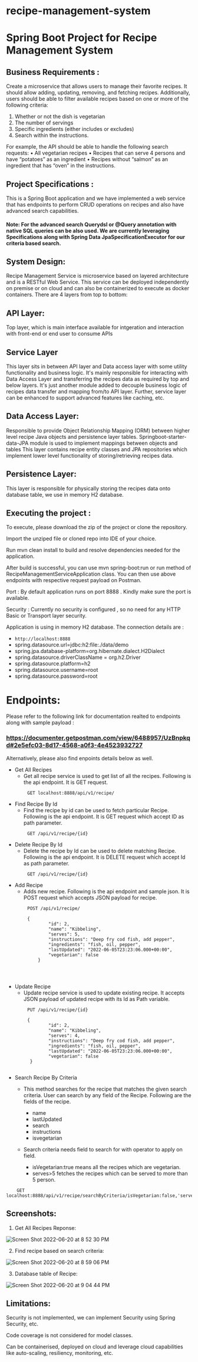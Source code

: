 # recipe-management-system

# Spring Boot Project for Recipe Management System

## Business Requirements :

Create a microservice that allows users to manage their favorite recipes. It should allow adding,
updating, removing, and fetching recipes. Additionally, users should be able to filter available recipes
based on one or more of the following criteria:

1. Whether or not the dish is vegetarian
2. The number of servings
3. Specific ingredients (either includes or excludes)
4. Search within the instructions.

For example, the API should be able to handle the following search requests:
• All vegetarian recipes
• Recipes that can serve 4 persons and have “potatoes” as an ingredient
• Recipes without “salmon” as an ingredient that has “oven” in the instructions.

## Project Specifications :
This is a Spring Boot application and we have implemented a web service that has endpoints to perform CRUD operations on recipes and also have advanced search capabilities.

#### Note: For the advanced search Querydsl or @Query annotation with native SQL queries can be also used. We are currently leveraging Specifications along with Spring Data JpaSpecificationExecutor for our criteria based search.

## System Design:
Recipe Management Service is microservice based on layered architecture and is a RESTful Web Service. This service can be deployed independently on premise or on cloud and can also be containerized to execute as docker containers. There are 4 layers from top to bottom:

## API Layer:
Top layer, which is main interface available for intgeration and interaction with front-end or end user to consume APIs

## Service Layer
This layer sits in between API layer and Data access layer with some utility functionality and business logic.
It's mainly responsible for interacting with Data Access Layer and transferring the recipes data as required by top and below layers.
It's just another module added to decouple business logic of recipes data transfer and mapping from/to API layer.
Further, service layer can be enhanced to support advanced features like caching, etc.

## Data Access Layer:
Responsible to provide Object Relationship Mapping (ORM) between higher level recipe Java objects and persistence layer tables.
Springboot-starter-data-JPA module is used to implement mappings between objects and tables
This layer contains recipe entity classes and JPA repositories which implement lower level functionality of storing/retrieving recipes data.

## Persistence Layer:
This layer is responsible for physically storing the recipes data onto database table, we use in memory H2 database.


## Executing the project :

To execute, please download the zip of the project or clone the repository.

Import the unziped file or cloned repo into IDE of your choice.

Run mvn clean install to build and resolve dependencies needed for the application.

After build is successful, you can use mvn spring-boot:run or run method of RecipeManagementServiceApplication class. You can then use above endpoints with respective request payload on Postman.

Port : By default application runs on port 8888 . Kindly make sure the port is available.

Security : Currently no security is configured , so no need for any HTTP Basic or Transport layer security.

Application is using in memory H2 database. The connection details are : 
- `http://localhost:8888`
- spring.datasource.url=jdbc:h2:file:./data/demo
- spring.jpa.database-platform=org.hibernate.dialect.H2Dialect
- spring.datasource.driverClassName = org.h2.Driver
- spring.datasource.platform=h2
- spring.datasource.username=root
- spring.datasource.password=root

# Endpoints:

Please refer to the following link for documentation realted to endpoints along with sample payload :

### https://documenter.getpostman.com/view/6488957/UzBnpkqd#2e5efc03-8d17-4568-a0f3-4e4523932727

Alternatively, please also find enpoints details below as well.

- Get All Recipes
	- Get all recipe service is used to get list of all the recipes. Following is the api endpoint. It is GET request. 

```
		GET localhost:8888/api/v1/recipe/

```

- Find Recipe By Id
	- Find the recipe by id can be used to fetch particular Recipe. Following is the api endpoint. It is GET request which accept ID as path parameter.
	
```	
		GET /api/v1/recipe/{id}

```
	
- Delete Recipe By Id
	- Delete the recipe by Id can be used to delete matching Recipe. Following is the api endpoint. It is DELETE request which accept Id as path parameter.
	
```	
		GET /api/v1/recipe/{id}

```


- Add Recipe
	- Adds new recipe. Following is the api endpoint and sample json. It is POST request which accepts JSON payload for recipe.

```
		POST /api/v1/recipe/
		
		{
        		"id": 2,
        		"name": "Kibbeling",
        		"serves": 5,
        		"instructions": "Deep fry cod fish, add pepper",
        		"ingredients": "fish, oil, pepper",
        		"lastUpdated": "2022-06-05T23:23:06.000+00:00",
        		"vegetarian": false
    		}
		 
		
	
```
- Update Recipe
	- Update recipe service is used to update existing recipe. It accepts JSON payload of updated recipe with its Id as Path variable. 
	
```
		PUT /api/v1/recipe/{id}
		
		{
        		"id": 2,
        		"name": "Kibbeling",
        		"serves": 4,
        		"instructions": "Deep fry cod fish, add pepper",
        		"ingredients": "fish, oil, pepper",
        		"lastUpdated": "2022-06-05T23:23:06.000+00:00",
        		"vegetarian": false
   		 }	 
		

```


		
- Search Recipe By Criteria
	- This method searches for the recipe that matches the given search criteria. User can search by any field of the Recipe. Following are the fields of the recipe.
		- name
		- lastUpdated
		- search
		- instructions
		- isvegetarian
		
	- Search criteria needs field to search for with operator to apply on field. 
		- isVegetarian:true means all the recipes which are vegetarian.
		- serves>5 fetches the recipes which can be served to more than 5 person.
```
	GET localhost:8888/api/v1/recipe/searchByCriteria/isVegetarian:false,'serves>8,'ingredients:salmon
```


## Screenshots:

1. Get All Recipes Reponse:

![Screen Shot 2022-06-20 at 8 52 30 PM](https://user-images.githubusercontent.com/30754286/174682542-fe1579c3-ba37-4584-9fd7-6f4c74f8c8bc.png)


2. Find recipe based on search criteria:

![Screen Shot 2022-06-20 at 8 59 06 PM](https://user-images.githubusercontent.com/30754286/174682762-f4501d9e-cdff-470a-9e67-8dee855cfc8d.png)



3. Database table of Recipe:

![Screen Shot 2022-06-20 at 9 04 44 PM](https://user-images.githubusercontent.com/30754286/174682793-7ed2c6c8-b34c-4b9e-8978-df0c74cf0738.png)




## Limitations:

Security is not implemented, we can implement Security using Spring Security, etc.

Code coverage is not considered for model classes.

Can be containerised, deployed on cloud and leverage cloud capabilities like auto-scaling, resiliency, monitoring, etc.
